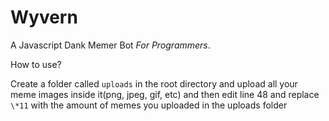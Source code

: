 # Wyvern
A Javascript Dank Memer Bot *For Programmers*.

How to use?

Create a folder called `uploads` in the root directory and upload all your meme images inside it(png, jpeg, gif, etc) and then edit line 48 and replace `\*11` with the amount of memes you uploaded in the uploads folder
